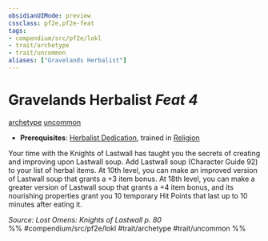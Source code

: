 ```yaml
---
obsidianUIMode: preview
cssclass: pf2e,pf2e-feat
tags:
- compendium/src/pf2e/lokl
- trait/archetype
- trait/uncommon
aliases: ["Gravelands Herbalist"]
---
```

# Gravelands Herbalist  *Feat 4*  
[archetype](../../rules/traits/archetype.md)  [uncommon](../../rules/traits/uncommon.md)  

- **Prerequisites**: [Herbalist Dedication](herbalist-dedication-apg.md), trained in [Religion](../skills.md#Religion)

Your time with the Knights of Lastwall has taught you the secrets of creating and improving upon Lastwall soup. Add Lastwall soup (Character Guide 92) to your list of herbal items. At 10th level, you can make an improved version of Lastwall soup that grants a +3 item bonus. At 18th level, you can make a greater version of Lastwall soup that grants a +4 item bonus, and its nourishing properties grant you 10 temporary Hit Points that last up to 10 minutes after eating it.

*Source: Lost Omens: Knights of Lastwall p. 80*  
%% #compendium/src/pf2e/lokl #trait/archetype #trait/uncommon %%